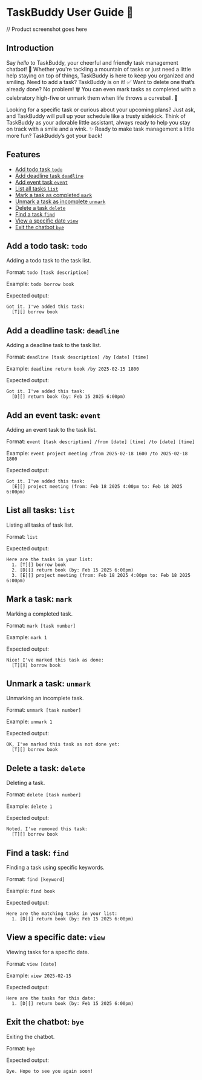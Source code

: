 # TaskBuddy User Guide 🤖

// Product screenshot goes here

## Introduction
Say _hello_ to TaskBuddy, your cheerful and friendly task management chatbot! 🌟 Whether you're tackling a mountain of tasks or just need a little help staying on top of things, TaskBuddy is here to keep you organized and smiling. Need to add a task? TaskBuddy is on it! ✅ Want to delete one that’s already done? No problem! 🗑️ You can even mark tasks as completed with a celebratory high-five or unmark them when life throws a curveball. 💫

Looking for a specific task or curious about your upcoming plans? Just ask, and TaskBuddy will pull up your schedule like a trusty sidekick. Think of TaskBuddy as your adorable little assistant, always ready to help you stay on track with a smile and a wink. ✨ Ready to make task management a little more fun? TaskBuddy’s got your back!

## Features
- [Add todo task `todo`](#todo)
- [Add deadline task `deadline`](#deadline)
- [Add event task `event`](#event)
- [List all tasks `list`](#list)
- [Mark a task as completed `mark`](#mark)
- [Unmark a task as incomplete `unmark`](#unmark)
- [Delete a task `delete`](#delete)
- [Find a task `find`](#find)
- [View a specific date `view`](#view)
- [Exit the chatbot `bye`](#bye)

<a id="todo"></a>
## Add a todo task: `todo`
Adding a todo task to the task list.

Format: `todo [task description]`

Example: `todo borrow book`

Expected output:
```
Got it. I've added this task:
  [T][] borrow book
```

<a id="deadline"></a>
## Add a deadline task: `deadline`
Adding a deadline task to the task list.

Format: `deadline [task description] /by [date] [time]`

Example: `deadline return book /by 2025-02-15 1800`

Expected output:
```
Got it. I've added this task:
  [D][] return book (by: Feb 15 2025 6:00pm)
```

<a id="event"></a>
## Add an event task: `event`
Adding an event task to the task list.

Format: `event [task description] /from [date] [time] /to [date] [time]`

Example: `event project meeting /from 2025-02-18 1600 /to 2025-02-18 1800`

Expected output:
```
Got it. I've added this task:
  [E][] project meeting (from: Feb 18 2025 4:00pm to: Feb 18 2025 6:00pm)
```

<a id="list"></a>
## List all tasks: `list`
Listing all tasks of task list.

Format: `list`

Expected output:

```
Here are the tasks in your list:
  1. [T][] borrow book
  2. [D][] return book (by: Feb 15 2025 6:00pm)
  3. [E][] project meeting (from: Feb 18 2025 4:00pm to: Feb 18 2025 6:00pm)
```

<a id="mark"></a>
## Mark a task: `mark`
Marking a completed task.

Format: `mark [task number]`

Example: `mark 1`

Expected output:
```
Nice! I've marked this task as done:
  [T][X] borrow book
```

<a id="unmark"></a>
## Unmark a task: `unmark`
Unmarking an incomplete task.

Format: `unmark [task number]`

Example: `unmark 1`

Expected output:
```
OK, I've marked this task as not done yet:
  [T][] borrow book
```

<a id="delete"></a>
## Delete a task: `delete`
Deleting a task.

Format: `delete [task number]`

Example: `delete 1`

Expected output:
```
Noted. I've removed this task:
  [T][] borrow book
```

<a id="find"></a>
## Find a task: `find`
Finding a task using specific keywords.

Format: `find [keyword]`

Example: `find book`

Expected output:

```
Here are the matching tasks in your list:
  1. [D][] return book (by: Feb 15 2025 6:00pm)
```

<a id="view"></a>
## View a specific date: `view`
Viewing tasks for a specific date.

Format: `view [date]`

Example: `view 2025-02-15`

Expected output:
```
Here are the tasks for this date:
  1. [D][] return book (by: Feb 15 2025 6:00pm)
```

<a id="bye"></a>
## Exit the chatbot: `bye`
Exiting the chatbot.

Format: `bye`

Expected output:
```
Bye. Hope to see you again soon!
```
